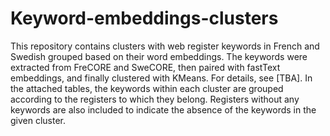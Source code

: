 # Keyword-embeddings-clusters
This repository contains clusters with web register keywords in French and Swedish grouped based on their word embeddings. The keywords were extracted from FreCORE and SweCORE, then paired with fastText embeddings, and finally clustered with KMeans. For details, see [TBA]. 
In  the attached tables, the keywords within each cluster are grouped according to the registers to which they belong. Registers without any keywords are also included to indicate the absence of the keywords in the given cluster.
